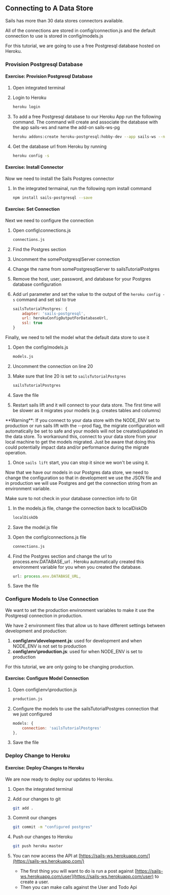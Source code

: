 ## Connecting to A Data Store

Sails has more than 30 data stores connectors available.

All of the connections are stored in config/connection.js and the default connection to use is stored in config/models.js

For this tutorial, we are going to use a free Postgresql database hosted on Heroku.

### Provision Postgresql Database

<h4 class="exercise-start">
    <b>Exercise</b>: Provision Postgresql Database
</h4>

1. Open integrated terminal
1. Login to Heroku

    ```bash
    heroku login
    ```

1. To add a free Postgresql database to our Heroku App run the following command.  The command will create and associate the database with the app sails-ws and name the add-on sails-ws-pg

    ```bash
    heroku addons:create heroku-postgresql:hobby-dev --app sails-ws --name sails-ws-pg --wait 
    ```

1. Get the database url from Heroku by running

    ```bash
    heroku config -s
    ```

<div class="exercise-end"></div>

<h4 class="exercise-start">
    <b>Exercise</b>: Install Connector
</h4>

Now we need to install the Sails Postgres connector

1. In the integrated termainal, run the following npm install command

    ```bash
    npm install sails-postgresql --save
    ```

<div class="exercise-end"></div>

<h4 class="exercise-start">
    <b>Exercise</b>: Set Connection 
</h4>

Next we need to configure the connection

1. Open config\connections.js

    ```bash
    connections.js
    ```

1. Find the Postgres section
1. Uncomment the somePostgresqlServer connection 
1. Change the name from somePostgresqlServer to sailsTutorialPostgres
1. Remove the host, user, password, and database for your Postgres database configuration
1. Add url parameter and set the value to the output of the `heroku config -s` command and set ssl to true 

    ```javascript
    sailsTutorialPostgres: {
        adapter: 'sails-postgresql',
        url: herokuConfigOutputForDatabaseUrl,
        ssl: true
    }
    ```

Finally, we need to tell the model what the default data store to use it

1. Open the config/models.js

    ```bash
    models.js
    ```

1. Uncomment the connection on line 20 
1. Make sure that line 20 is set to `sailsTutorialPostgres`

    ```javascript
    sailsTutorialPostgres
    ```

1. Save the file

1. Restart sails lift and it will connect to your data store.  The first time will be slower as it migrates your models (e.g. creates tables and columns)

<div class="alert alert-warning" role="alert">**Warning**: If you connect to your data store with the NODE_ENV set to production or run sails lift with the --prod flag, the migrate configuration will automatically be set to safe and your models will not be created/updated in the data store.  To workaround this, connect to your data store from your local machine to get the models migrated.  Just be aware that doing this could potentially impact data and/or performance during the migrate operation.</div>

1. Once `sails lift` start, you can stop it since we won't be using it.

Now that we have our models in our Postgres data store, we need to change the configuration so that in development we use the JSON file and in production we will use Postgres and get the connection string from an environment variable.

<div class="alert alert-danger" role="alert">Make sure to not check in your database connection info to Git</div>

1. In the models.js file, change the connection back to localDiskDb

    ```bash
    localDiskDb
    ```

1. Save the model.js file
1. Open the config/connections.js file

    ```bash
    connections.js
    ```

1. Find the Postgres section and change the url to process.env.DATABASE_url .  Heroku automatically created this environment variable for you when you created the database.  

    ```javascript
    url: process.env.DATABASE_URL,
    ```

1. Save the file

<div class="exercise-end"></div>

### Configure Models to Use Connection 

We want to set the production environment variables to make it use the Postgresql connection in production.

We have 2 environment files that allow us to have different settings between development and production:

1. **config\env\development.js**: used for development and when NODE_ENV is not set to production
1. **config\env\production.js**: used for when NODE_ENV is set to production

For this tutorial, we are only going to be changing production.

<h4 class="exercise-start">
    <b>Exercise</b>: Configure Model Connection
</h4>

1. Open config\env\production.js

    ```bash
    production.js
    ```

1. Configure the models to use the sailsTutorialPostgres connection that we just configured

    ```javascript
    models: {
        connection: 'sailsTutorialPostgres'
    },
    ```

1. Save the file

<div class="exercise-end"></div>

### Deploy Change to Heroku

<h4 class="exercise-start">
    <b>Exercise</b>: Deploy Changes to Heroku
</h4>

We are now ready to deploy our updates to Heroku.

1. Open the integrated terminal
1. Add our changes to git

    ```bash
    git add .
    ```

1. Commit our changes

    ```bash
    git commit -m "configured postgres"
    ```

1. Push our changes to Heroku

    ```bash
    git push heroku master
    ```

1. You can now access the API at [https://sails-ws.herokuapp.com/](https://sails-ws.herokuapp.com/)
    * The first thing you will want to do is run a post against [https://sails-ws.herokuapp.com/user](https://sails-ws.herokuapp.com/user) to create a user.  
    * Then you can make calls against the User and Todo Api
    
<div class="exercise-end"></div>
